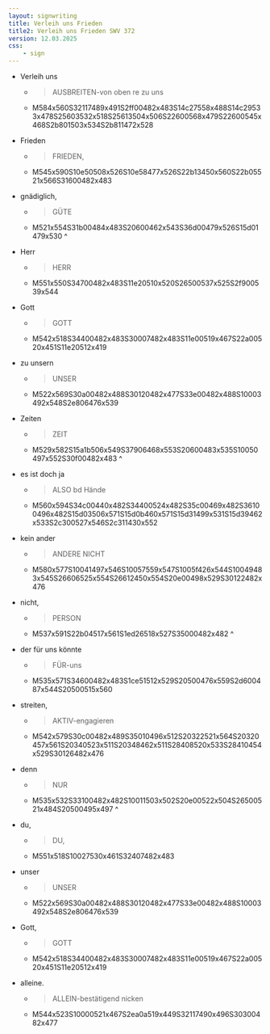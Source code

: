 ```yaml
---
layout: signwriting
title: Verleih uns Frieden
title2: Verleih uns Frieden SWV 372
version: 12.03.2025
css:
    - sign
---
```


<!--
https://www.signbank.org/signpuddle2.0/searchword.php
https://www.sutton-signwriting.io/signmaker
-->

- Verleih uns 
    + > AUSBREITEN-von oben re zu uns 
    + M584x560S32117489x491S2ff00482x483S14c27558x488S14c29533x478S25603532x518S25613504x506S22600568x479S22600545x468S2b801503x534S2b811472x528

- Frieden 
    + > FRIEDEN, 
    + M545x590S10e50508x526S10e58477x526S22b13450x560S22b05521x566S31600482x483

- gnädiglich,
    + > GÜTE
    + M521x554S31b00484x483S20600462x543S36d00479x526S15d01479x530
^
- Herr
    + > HERR
    + M551x550S34700482x483S11e20510x520S26500537x525S2f900539x544

- Gott
    + > GOTT
    + M542x518S34400482x483S30007482x483S11e00519x467S22a00520x451S11e20512x419

- zu unsern 
    + >  UNSER
    + M522x569S30a00482x488S30120482x477S33e00482x488S10003492x548S2e806476x539

- Zeiten
    + > ZEIT
    + M529x582S15a1b506x549S37906468x553S20600483x535S10050497x552S30f00482x483
^
- es ist doch ja
    + > ALSO bd Hände 
    + M560x594S34c00440x482S34400524x482S35c00469x482S36100496x482S15d03506x571S15d0b460x571S15d31499x531S15d39462x533S2c300527x546S2c311430x552

- kein ander 
    + > ANDERE NICHT
    + M580x577S10041497x546S10057559x547S1005f426x544S10049483x545S26606525x554S26612450x554S20e00498x529S30122482x476

- nicht,
    + > PERSON
    + M537x591S22b04517x561S1ed26518x527S35000482x482
^
- der für uns könnte
    + > FÜR-uns 
    + M535x571S34600482x483S1ce51512x529S20500476x559S2d600487x544S20500515x560


- streiten,
    + > AKTIV-engagieren
    + M542x579S30c00482x489S35010496x512S20322521x564S20320457x561S20340523x511S20348462x511S28408520x533S28410454x529S30126482x476

- denn 
    + > NUR 
    + M535x532S33100482x482S10011503x502S20e00522x504S26500521x484S20500495x497
^
- du,
    + > DU,
    + M551x518S10027530x461S32407482x483

- unser
    + >  UNSER 
    + M522x569S30a00482x488S30120482x477S33e00482x488S10003492x548S2e806476x539

- Gott,
    + > GOTT 
    + M542x518S34400482x483S30007482x483S11e00519x467S22a00520x451S11e20512x419

- alleine.
    + > ALLEIN-bestätigend nicken
    + M544x523S10000521x467S2ea0a519x449S32117490x496S30300482x477

